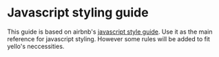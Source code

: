 # Javascript styling guide

This guide is based on airbnb's [javascript style guide](https://github.com/airbnb/javascript). Use it as the main reference for javascript styling. However some rules will be added to fit yello's neccessities.
